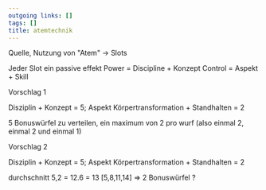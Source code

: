 ```yaml
---
outgoing links: []
tags: []
title: atemtechnik
---
```

Quelle, Nutzung von "Atem" -> Slots

Jeder Slot ein passive effekt 
Power = Discipline + Konzept
Control = Aspekt + Skill

Vorschlag 1

Disziplin + Konzept = 5; Aspekt Körpertransformation + Standhalten = 2

5 Bonuswürfel zu verteilen, ein maximum von 2 pro wurf (also einmal 2, einmal 2 und einmal 1)

Vorschlag 2

Disziplin + Konzept = 5; Aspekt Körpertransformation + Standhalten = 2
 

durchschnitt  5,2 = 12.6 = 13 [5,8,11,14] => 2 Bonuswürfel ?
